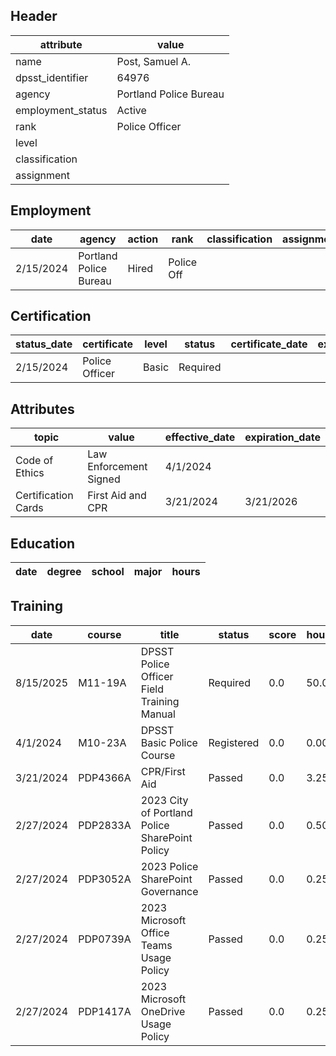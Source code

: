 ## Header
| attribute | value |
| --------- | ----- |
| name | Post, Samuel A. |
| dpsst_identifier | 64976 |
| agency | Portland Police Bureau |
| employment_status | Active |
| rank | Police Officer |
| level |  |
| classification |  |
| assignment |  |
## Employment
| date | agency | action | rank | classification | assignment |
| ---- | ------ | ------ | ---- | -------------- | ---------- |
| 2/15/2024 | Portland Police Bureau | Hired | Police Off |  |  |
## Certification
| status_date | certificate | level | status | certificate_date | expiration_date | probation_date |
| ----------- | ----------- | ----- | ------ | ---------------- | --------------- | -------------- |
| 2/15/2024 | Police Officer | Basic | Required |  |  | 8/15/2025 |
## Attributes
| topic | value | effective_date | expiration_date |
| ----- | ----- | -------------- | --------------- |
| Code of Ethics | Law Enforcement Signed | 4/1/2024 |  |
| Certification Cards | First Aid and CPR | 3/21/2024 | 3/21/2026 |
## Education
| date | degree | school | major | hours |
| ---- | ------ | ------ | ----- | ----- |
## Training
| date | course | title | status | score | hours |
| ---- | ------ | ----- | ------ | ----- | ----- |
| 8/15/2025 | M11-19A | DPSST Police Officer Field Training Manual | Required | 0.0 | 50.00 |
| 4/1/2024 | M10-23A | DPSST Basic Police Course | Registered | 0.0 | 0.00 |
| 3/21/2024 | PDP4366A | CPR/First Aid | Passed | 0.0 | 3.25 |
| 2/27/2024 | PDP2833A | 2023 City of Portland Police SharePoint Policy | Passed | 0.0 | 0.50 |
| 2/27/2024 | PDP3052A | 2023 Police SharePoint Governance | Passed | 0.0 | 0.25 |
| 2/27/2024 | PDP0739A | 2023 Microsoft Office Teams Usage Policy | Passed | 0.0 | 0.25 |
| 2/27/2024 | PDP1417A | 2023 Microsoft OneDrive Usage Policy | Passed | 0.0 | 0.25 |
